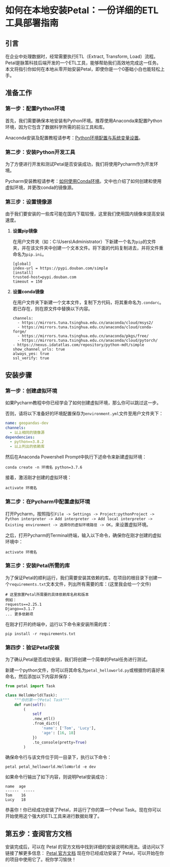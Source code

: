 # 如何在本地安装Petal：一份详细的ETL工具部署指南

## 引言

在企业中处理数据时，经常需要执行ETL（Extract, Transform, Load）流程。Petal是脉策科技后端开发的一个ETL工具，能够帮助我们高效地完成这一任务。本文将指引你如何在本地从零开始安装Petal，即使你是一个0基础小白也能轻松上手。

## 准备工作

### 第一步：配置Python环境

首先，我们需要确保本地安装有Python环境。推荐使用Anaconda来配置Python环境，因为它包含了数据科学所需的前沿工具和库。

Anaconda安装及配置教程请参考：[Python环境配置与系统变量设置](https://blog.csdn.net/qq_51872445/article/details/130023351)。

### 第二步：安装Python开发工具

为了方便进行开发和测试Petal是否安装成功，我们将使用Pycharm作为开发环境。

Pycharm安装教程请参考：[如何使用Conda环境](https://blog.csdn.net/Little_Carter/article/details/131031595)。文中也介绍了如何创建和使用虚拟环境，并更改conda的镜像源。

### 第三步：设置镜像源

由于我们要安装的一些库可能在国内下载较慢，这里我们使用国内镜像来提高安装速度。

1. **设置pip镜像**

    在用户文件夹（如：C:\Users\Administrator）下新建一个名为`pip`的文件夹，并在该文件夹中创建一个文本文件。将下面的代码复制进去，并将文件重命名为`pip.ini`。

    ```
    [global]
    index-url = https://pypi.douban.com/simple
    [install]
    trusted-host=pypi.douban.com
    timeout = 150
    ```

2. **设置conda镜像**

    在用户文件夹下新建一个文本文件，复制下方代码，将其重命名为`.condarc`。若已存在，则在原文件中替换以下内容。

    ```
    channels:
      - https://mirrors.tuna.tsinghua.edu.cn/anaconda/cloud/msys2/
      - https://mirrors.tuna.tsinghua.edu.cn/anaconda/cloud/conda-forge/
      - https://mirrors.tuna.tsinghua.edu.cn/anaconda/pkgs/free/
      - https://mirrors.tuna.tsinghua.edu.cn/anaconda/cloud/pytorch/
    - https://nexus.idatatlas.com/repository/python-mdt/simple
    show_channel_urls: true
    always_yes: true
    ssl_verify: true
    ```

## 安装步骤

### 第一步：创建虚拟环境

如果Pycharm教程中你已经学会了如何创建虚拟环境，那么你可以跳过这一步。

否则，请将以下准备好的环境配置保存为`environment.yml`文件至用户文件夹下：

```yml
name: geopandas-dev
channels:
  - 以上相同的镜像源
dependencies:
  - python==3.8.2
  - 以上列出的依赖库
```

然后在Anaconda Powershell Prompt中执行下述命令来新建虚拟环境：

```shell
conda create -n 环境名 python=3.7.6 
```

接着，激活刚才创建的虚拟环境：

```shell
activate 环境名
```

### 第二步：在Pycharm中配置虚拟环境

打开Pycharm，按照指引`File -> Settings -> Project:pythonProject -> Python interpreter -> Add interpreter -> Add local interpreter -> Existing environment -> 选择你的虚拟环境路径 -> OK`，来设置虚拟环境。

之后，打开Pycharm的Terminal终端，输入以下命令，确保你在刚才创建的虚拟环境中：

```shell
activate 环境名
```

### 第三步：安装Petal所需的库

为了保证Petal的顺利运行，我们需要安装其依赖的库。在项目的根目录下创建一个`requirements.txt`文本文件，列出所有需要的库：(这里我会给一个文件)

```
# 这里放置Petal所需要的具体依赖库名称和版本
例如：
requests==2.25.1
Django==3.1.7
... 更多依赖项
```

在刚才打开的终端中，运行以下命令来安装所需的库：

```shell
pip install -r requirements.txt
```

### 第四步：验证Petal安装

为了确认Petal是否成功安装，我们将创建一个简单的Petal任务进行测试。

新建一个python文件，你可以将其命名为`petal_helloworld.py`或根据你的喜好来命名，然后添加以下内容并保存：

```python
from petal import Task

class HelloWorld(Task):
    """你的第一个Petal Task"""
    def run(self):
        (
            self
            .new_etl()
            .from_dict({
                'name': ['Tom', 'Lucy'],
                'age': [16, 18]
            })
            .to_console(pretty=True)
        )
```

确保命令行与该文件位于同一目录下，执行以下命令：

```shell
petal petal_helloworld.HelloWorld -e dev
```

如果命令行输出了如下内容，则说明Petal安装成功：

```
name  age
------  -----
Tom    16
Lucy   18
```

恭喜你！你已经成功安装了Petal，并运行了你的第一个Petal Task。现在你可以开始使用这个强大的ETL工具来进行数据处理了。

## 第五步：查阅官方文档

安装完成后，可以在 Petal 的官方文档中找到详细的安装说明和用法。请访问以下链接了解更多信息：
[Petal 官方文档](https://doc.idatatlas.com/petal/tutorial.html)
现在你已经成功安装了 Petal，可以开始在你的项目中使用它了。祝你学习愉快！

